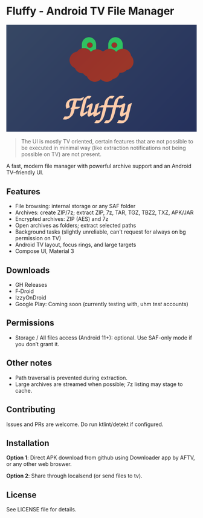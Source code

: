 
# Fluffy - Android TV File Manager

![Banner](assets/banner.svg)

> The UI is mostly TV oriented, certain features that are not possible to be executed in minimal way (like extraction notifications not being possible on TV) are not present.

A fast, modern file manager with powerful archive support and an Android TV–friendly UI.

## Features
- File browsing: internal storage or any SAF folder
- Archives: create ZIP/7z; extract ZIP, 7z, TAR, TGZ, TBZ2, TXZ, APK/JAR
- Encrypted archives: ZIP (AES) and 7z
- Open archives as folders; extract selected paths
- Background tasks (slightly unreliable, can't request for always on bg permission on TV)
- Android TV layout, focus rings, and large targets
- Compose UI, Material 3

## Downloads
- GH Releases
- F‑Droid
- IzzyOnDroid
- Google Play: Coming soon (currently testing with, uhm *test* accounts)

## Permissions
- Storage / All files access (Android 11+): optional. Use SAF-only mode if you don’t grant it.

## Other notes
- Path traversal is prevented during extraction.
- Large archives are streamed when possible; 7z listing may stage to cache.

## Contributing
Issues and PRs are welcome. Do run ktlint/detekt if configured.

## Installation
**Option 1**: Direct APK download from github using Downloader app by AFTV, or any other web broswer. 

**Option 2**: Share through localsend (or send files to tv).

## License
See LICENSE file for details.
